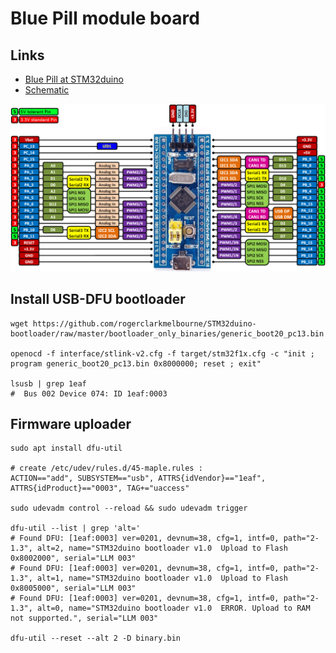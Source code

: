 
# Blue Pill module board

## Links

- [Blue Pill at STM32duino](http://wiki.stm32duino.com/index.php?title=Blue_Pill)
- [Schematic](bluepill.pdf)

![Blue Pill pinout](bluepill_pinout.png)

## Install USB-DFU bootloader

    wget https://github.com/rogerclarkmelbourne/STM32duino-bootloader/raw/master/bootloader_only_binaries/generic_boot20_pc13.bin

    openocd -f interface/stlink-v2.cfg -f target/stm32f1x.cfg -c "init ; program generic_boot20_pc13.bin 0x8000000; reset ; exit"

    lsusb | grep 1eaf
    #  Bus 002 Device 074: ID 1eaf:0003  

## Firmware uploader

    sudo apt install dfu-util

    # create /etc/udev/rules.d/45-maple.rules : 
    ACTION=="add", SUBSYSTEM=="usb", ATTRS{idVendor}=="1eaf", ATTRS{idProduct}=="0003", TAG+="uaccess"

    sudo udevadm control --reload && sudo udevadm trigger

    dfu-util --list | grep 'alt='
    # Found DFU: [1eaf:0003] ver=0201, devnum=38, cfg=1, intf=0, path="2-1.3", alt=2, name="STM32duino bootloader v1.0  Upload to Flash 0x8002000", serial="LLM 003"
    # Found DFU: [1eaf:0003] ver=0201, devnum=38, cfg=1, intf=0, path="2-1.3", alt=1, name="STM32duino bootloader v1.0  Upload to Flash 0x8005000", serial="LLM 003"
    # Found DFU: [1eaf:0003] ver=0201, devnum=38, cfg=1, intf=0, path="2-1.3", alt=0, name="STM32duino bootloader v1.0  ERROR. Upload to RAM not supported.", serial="LLM 003"

    dfu-util --reset --alt 2 -D binary.bin

